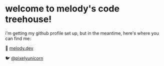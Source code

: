 # welcome to melody's code treehouse!

i'm getting my github profile set up, but in the meantime, here's where you can find me:

🔮 [melody.dev](https://melody.dev)

🐦️ [@pixelyunicorn](https://twitter.com/pixelyunicorn)
